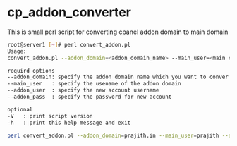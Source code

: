 cp_addon_converter
==================

This is small perl script for converting cpanel addon domain to main domain

```bash
root@server1 [~]# perl convert_addon.pl 
Usage:
convert_addon.pl --addon_domain=<addon_domain_name> --main_user=<main cpanel username>  --addon_user=<new domain username> --addon_pass=<new domain password>

requird options
--addon_domain: specify the addon domain name which you want to conver
--main_user   : specify the usename of the addon domain
--addon_user  : specify the new account username
--addon_pass  : specify the password for new account

optional
-V   : print script version
-h   : print this help message and exit
```
```bash
perl convert_addon.pl --addon_domain=prajith.in --main_user=prajith --addon_user=website2 --addon_pass=test
```

